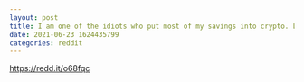 ```yaml
--- 
layout: post 
title: I am one of the idiots who put most of my savings into crypto. Let me share some of my thoughts. 
date: 2021-06-23 1624435799 
categories: reddit 
--- 
```

https://redd.it/o68fqc